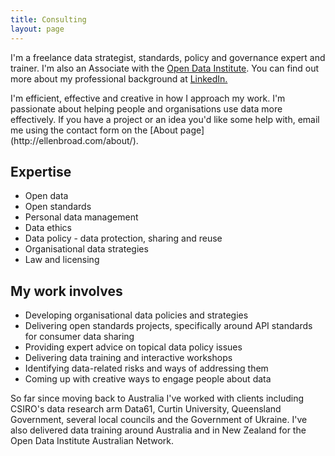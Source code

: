 ```yaml
---
title: Consulting
layout: page
---
```


<p> I'm a freelance data strategist, standards, policy and governance expert and trainer. I'm also an Associate with the <a href="https://theodi.org/">Open Data Institute</a>. You can find out more about my professional background at <a href="https://www.linkedin.com/in/ellen-broad-316b6732">LinkedIn.</a></p>

<p>I'm efficient, effective and creative in how I approach my work. I'm passionate about helping people and organisations use data more effectively. If you have a project or an idea you'd like some help with, email me using the contact form on the [About page](http://ellenbroad.com/about/).

<h2>Expertise</h2>

<ul class="skill-list">
	<li>Open data</li>
	<li>Open standards</li>
	<li>Personal data management</li>
	<li>Data ethics</li>
	<li>Data policy - data protection, sharing and reuse</li>
	<li>Organisational data strategies</li>
	<li>Law and licensing</li>
</ul>

<h2>My work involves</h2>

<ul>
	<li>Developing organisational data policies and strategies</li>
	<li>Delivering open standards projects, specifically around API standards for consumer data sharing</li>
	<li>Providing expert advice on topical data policy issues</li>
	<li>Delivering data training and interactive workshops</li>
	<li>Identifying data-related risks and ways of addressing them</li>
	<li>Coming up with creative ways to engage people about data</li>
</ul>

<p>So far since moving back to Australia I've worked with clients including CSIRO's data research arm Data61, Curtin University, Queensland Government, several local councils and the Government of Ukraine. I've also delivered data training around Australia and in New Zealand for the Open Data Institute Australian Network.</p>
